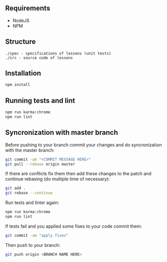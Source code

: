 Requirements
------------

* NodeJS
* NPM

Structure
---------

```
./spec - specifications of lessons (unit tests)
./src - source code of lessons
```

Installation
------------

```sh
npm install
```

Running tests and lint
-------------
```sh
npm run karma:chrome
npm run lint
```

Syncronization with master branch
---------------------------------

Before pushing to your branch commit your changes and do syncronization with the master branch:

```sh
git commit -am "<COMMIT MESSAGE HERE>"
git pull --rebase origin master
```

If there are conflicts fix them then add these changes to the patch and continue rebasing (do multiple time of necessary):
```sh
git add .
git rebase --continue
```

Run tests and linter again:
```sh
npm run karma:chrome
npm run lint
```

If tests fail and you applied some fixes to your code commit them:
```sh
git commit -am "apply fixes"
```

Then push to your branch:
```sh
git push origin <BRANCH NAME HERE>
```
